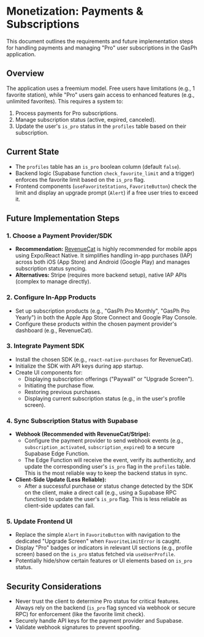 # Monetization: Payments & Subscriptions

This document outlines the requirements and future implementation steps for handling payments and managing "Pro" user subscriptions in the GasPh application.

## Overview

The application uses a freemium model. Free users have limitations (e.g., 1 favorite station), while "Pro" users gain access to enhanced features (e.g., unlimited favorites). This requires a system to:

1.  Process payments for Pro subscriptions.
2.  Manage subscription status (active, expired, canceled).
3.  Update the user's `is_pro` status in the `profiles` table based on their subscription.

## Current State

- The `profiles` table has an `is_pro` boolean column (default `false`).
- Backend logic (Supabase function `check_favorite_limit` and a trigger) enforces the favorite limit based on the `is_pro` flag.
- Frontend components (`useFavoriteStations`, `FavoriteButton`) check the limit and display an upgrade prompt (`Alert`) if a free user tries to exceed it.

## Future Implementation Steps

### 1. Choose a Payment Provider/SDK

- **Recommendation:** [RevenueCat](https://www.revenuecat.com/) is highly recommended for mobile apps using Expo/React Native. It simplifies handling in-app purchases (IAP) across both iOS (App Store) and Android (Google Play) and manages subscription status syncing.
- **Alternatives:** Stripe (requires more backend setup), native IAP APIs (complex to manage directly).

### 2. Configure In-App Products

- Set up subscription products (e.g., "GasPh Pro Monthly", "GasPh Pro Yearly") in both the Apple App Store Connect and Google Play Console.
- Configure these products within the chosen payment provider's dashboard (e.g., RevenueCat).

### 3. Integrate Payment SDK

- Install the chosen SDK (e.g., `react-native-purchases` for RevenueCat).
- Initialize the SDK with API keys during app startup.
- Create UI components for:
  - Displaying subscription offerings ("Paywall" or "Upgrade Screen").
  - Initiating the purchase flow.
  - Restoring previous purchases.
  - Displaying current subscription status (e.g., in the user's profile screen).

### 4. Sync Subscription Status with Supabase

- **Webhook (Recommended with RevenueCat/Stripe):**
  - Configure the payment provider to send webhook events (e.g., `subscription_activated`, `subscription_expired`) to a secure Supabase Edge Function.
  - The Edge Function will receive the event, verify its authenticity, and update the corresponding user's `is_pro` flag in the `profiles` table. This is the most reliable way to keep the backend status in sync.
- **Client-Side Update (Less Reliable):**
  - After a successful purchase or status change detected by the SDK on the client, make a direct call (e.g., using a Supabase RPC function) to update the user's `is_pro` flag. This is less reliable as client-side updates can fail.

### 5. Update Frontend UI

- Replace the simple `Alert` in `FavoriteButton` with navigation to the dedicated "Upgrade Screen" when `FavoriteLimitError` is caught.
- Display "Pro" badges or indicators in relevant UI sections (e.g., profile screen) based on the `is_pro` status fetched via `useUserProfile`.
- Potentially hide/show certain features or UI elements based on `is_pro` status.

## Security Considerations

- Never trust the client to determine Pro status for critical features. Always rely on the backend (`is_pro` flag synced via webhook or secure RPC) for enforcement (like the favorite limit check).
- Securely handle API keys for the payment provider and Supabase.
- Validate webhook signatures to prevent spoofing.
